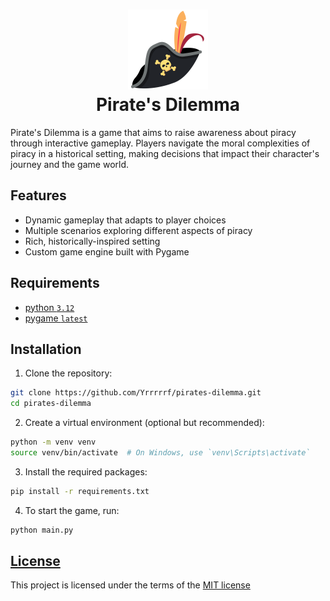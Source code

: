 <h1 align="center">
    <img src="assets/images/pirate-hat.png" alt="Atom" width="128">
    <div align="center">Pirate's Dilemma</div>
</h1>

Pirate's Dilemma is a game that aims to raise awareness about piracy through interactive gameplay. Players navigate the moral complexities of piracy in a historical setting, making decisions that impact their character's journey and the game world.

## Features
- Dynamic gameplay that adapts to player choices
- Multiple scenarios exploring different aspects of piracy
- Rich, historically-inspired setting
- Custom game engine built with Pygame

## Requirements
- [python `3.12`](https://www.python.org/downloads/)
- [pygame `latest`](https://www.pygame.org/)

## Installation
1. Clone the repository:
```bash
git clone https://github.com/Yrrrrrf/pirates-dilemma.git
cd pirates-dilemma
```

2. Create a virtual environment (optional but recommended):
```bash
python -m venv venv
source venv/bin/activate  # On Windows, use `venv\Scripts\activate`
```

3. Install the required packages:
```bash
pip install -r requirements.txt
```

4. To start the game, run:
```bash
python main.py
```

## [License](LICENSE.md)

This project is licensed under the terms of the [MIT license](https://mit-license.org/)


<!-- https://www.youtube.com/watch?v=u7LPRqrzry8&t=920s -->